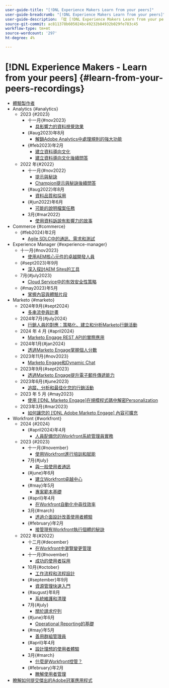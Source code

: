 ```yaml
---
user-guide-title: "[!DNL Experience Makers Learn from your peers]"
user-guide-breadcrumb: "[!DNL Experience Makers Learn from your peers]"
user-guide-description: 「從 [!DNL Experience Makers Learn from your peers]的錄製集合」
source-git-commit: ac811378b605024bc49232b84932b029fe783c45
workflow-type: tm+mt
source-wordcount: '297'
ht-degree: 4%

---
```



# [!DNL Experience Makers - Learn from your peers] {#learn-from-your-peers-recordings}

+ [體驗製作者](overview.md)
+ Analytics {#analytics}
   + 2023 {#2023}
      + 十一月{#nov2023}
         + [具影響力的資料視覺效果](analytics/nov2023/impactful-data-visualizations.md)
      + {#aug2023}年8月
         + [解鎖Adobe Analytics中處理規則的強大功能](analytics/aug2023/processing-rules.md)
      + {#feb2023}年2月
         + [建立資料導向文化](analytics/feb2023/data-driven-culture.md)
         + [建立資料導向文化後續問答](analytics/feb2023/data-driven-culture-q-and-a.md)
   + 2022 年{#2022}
      + 十一月{#nov2022}
         + [提示與秘訣](analytics/nov2022/tips-and-tricks.md)
         + [Champion提示與秘訣後續問答](analytics/nov2022/tips-and-tricks-q-and-a.md)
      + {#aug2022}年8月
         + [資料品質和採用](analytics/aug2022/data-quality.md)
      + {#jun2022}年6月
         + [可能的說明檔案任務](analytics/june2022/mission-possible.md)
      + 3月{#mar2022}
         + [使用資料訴說有影響力的故事](analytics/mar2022/stories-with-data.md)
+ Commerce {#commerce}
   + {#feb2024}年2月
      + [Agile SDLC中的通訊、需求和測試](commerce/2024/agile-sdlc.md)
+ Experience Manager {#experience-manager}
   + 十一月{#nov2023}
      + [使用AEM核心元件的卓越開發人員](experience-manager/nov2023/core-components.md)
   + {#sept2023}年9月
      + [深入探討AEM Sites的工具](experience-manager/sept2023/aem-sites-tools.md)
   + 7月{#july2023}
      + [Cloud Service中的有效安全性策略](experience-manager/july2023/effective-security-strategies-in-cloud-service.md)
   + {#may2023}年5月
      + [掌握內容與體驗片段](experience-manager/may2023/mastering-content-and-experience-fragments.md)
+ Marketo {#marketo}
   + 2024年9月{#sept2024}
      + [多串流參與計畫](marketo/sept2024/multi-stream-engagement-programs.md)
   + 2024年7月{#july2024}
      + [行銷人員的對應：策略化、建立和分析Marketo行銷活動](marketo/july2024/marketers-map-marketo-campaigns.md)
   + 2024 年 4 月 {#april2024}
      + [Marketo Engage REST API的實際應用](marketo/april2024/practical-applications-of-marketo-engage-rest-api.md)
   + 2024年1月{#jan2024}
      + [透過Marketo Engage掌握個人分數](marketo/jan2024/person-scoring-mastery.md)
   + 2023年11月{#nov2023}
      + [Marketo Engage和Dynamic Chat](marketo/nov2023/dynamic-chat.md)
   + 2023年9月{#sept2023}
      + [透過Marketo Engage提升電子郵件傳遞能力](marketo/sept2023/email-deliverability.md)
   + 2023年6月{#june2023}
      + [追蹤、分析和最佳化您的行銷活動](marketo/june2023/marketing-campaigns.md)
   + 2023 年 5 月 {#may2023}
      + [使用 [!DNL Marketo Engage]在規模程式碼中解密Personalization](marketo/may2023/personalization-at-scale.md)
   + 2023年3月{#mar2023}
      + [如何讓您的 [!DNL Adobe Marketo Engage] 內容可擴充](marketo/mar2023/templates-tokens-teamwork.md)
+ Workfront {#workfront}
   + 2024 {#2024}
      + {#april2024}年4月
         + [人員配備您的Workfront系統管理員實務](workfront/2024/04/staffing-your-workfront-system-admin-practice.md)
   + 2023 {#2023}
      + 十一月{#november}
         + [使用Workfront進行培訓和賦能](workfront/2023/11/using-workfront-for-training-and-enablement.md)
      + 7月{#july}
         + [與一般使用者通訊](workfront/2023/07/communicating-with-end-users.md)
      + {#june}年6月
         + [建立Workfront卓越中心](workfront/2023/06/establishing-a-workfront-center-of-excellence.md)
      + {#may}年5月
         + [專案範本基礎](workfront/2023/05/foundations-of-project-templates.md)
      + {#april}年4月
         + [在Workfront自動化中尋找效率](workfront/2023/04/finding-efficiencies-in-workfront-automation.md)
      + 3月{#march}
         + [透過介面設計改善使用者體驗](workfront/2023/03/improving-user-experience-with-interface-design.md)
      + {#february}年2月
         + [接管現有Workfront執行個體的秘訣](workfront/2023/02/tips-for-taking-over-an-existing-workfront-instance.md)
   + 2022 年{#2022}
      + 十二月{#december}
         + [在Workfront中瀏覽變更管理](workfront/2022/12/navigating-change-management.md)
      + 十一月{#november}
         + [成功的使用者採用](workfront/2022/11/successful-end-user-adoption.md)
      + 10月{#october}
         + [工作流程和流程設計](workfront/2022/10/workflow-and-process-design.md)
      + {#september}年9月
         + [資源管理快速入門](workfront/2022/09/getting-started-with-resource-management.md)
      + {#august}年8月
         + [系統維護和清理](workfront/2022/08/system-maintenance-and-cleanup.md)
      + 7月{#july}
         + [關於請求佇列](workfront/2022/07/all-about-request-queues.md)
      + {#june}年6月
         + [Operational Reporting的基礎](workfront/2022/06/foundations-of-operational-reporting.md)
      + {#may}年5月
         + [善用群組管理員](workfront/2022/05/leveraging-the-group-admin.md)
      + {#april}年4月
         + [設計理想的使用者體驗](workfront/2022/04/designing-an-ideal-user-experience.md)
      + 3月{#march}
         + [什麼是Workfront控管？](workfront/2022/03/what-is-workfront-governance.md)
      + {#february}年2月
         + [瞭解使用者管理](workfront/2022/02/understanding-user-management.md)
+ [瞭解如何提交傑出的Adobe冠軍應用程式](./adobe-champion-application.md)
